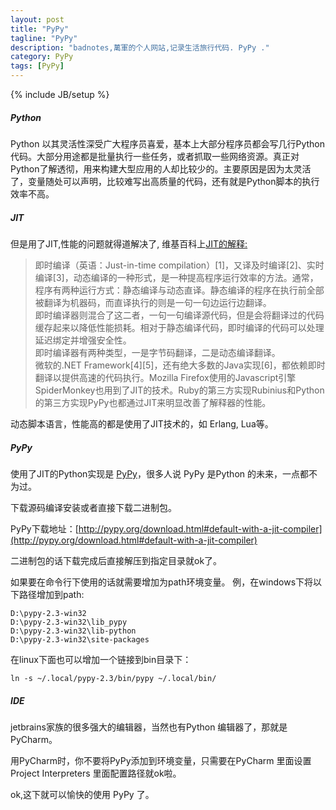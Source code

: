 ```yaml
---
layout: post
title: "PyPy"
tagline: "PyPy"
description: "badnotes,萬軍的个人网站,记录生活旅行代码. PyPy ."
category: PyPy
tags: [PyPy]
---
```

{% include JB/setup %}

##### Python

Python 以其灵活性深受广大程序员喜爱，基本上大部分程序员都会写几行Python代码。大部分用途都是批量执行一些任务，或者抓取一些网络资源。真正对Python了解透彻，用来构建大型应用的人却比较少的。主要原因是因为太灵活了，变量随处可以声明，比较难写出高质量的代码，还有就是Python脚本的执行效率不高。

##### JIT

但是用了JIT,性能的问题就得道解决了, 维基百科上[JIT的解释:](http://zh.wikipedia.org/wiki/%E5%8D%B3%E6%99%82%E7%B7%A8%E8%AD%AF)

> 即时编译（英语：Just-in-time compilation）[1]，又译及时编译[2]、实时编译[3]，动态编译的一种形式，是一种提高程序运行效率的方法。通常，程序有两种运行方式：静态编译与动态直译。静态编译的程序在执行前全部被翻译为机器码，而直译执行的则是一句一句边运行边翻译。</br>
	即时编译器则混合了这二者，一句一句编译源代码，但是会将翻译过的代码缓存起来以降低性能损耗。相对于静态编译代码，即时编译的代码可以处理延迟绑定并增强安全性。</br>
	即时编译器有两种类型，一是字节码翻译，二是动态编译翻译。</br>
	微软的.NET Framework[4][5]，还有绝大多数的Java实现[6]，都依赖即时翻译以提供高速的代码执行。Mozilla Firefox使用的Javascript引擎SpiderMonkey也用到了JIT的技术。Ruby的第三方实现Rubinius和Python的第三方实现PyPy也都通过JIT来明显改善了解释器的性能。

动态脚本语言，性能高的都是使用了JIT技术的，如 Erlang, Lua等。

##### PyPy

使用了JIT的Python实现是 [PyPy](http://pypy.org/)，很多人说 PyPy 是Python 的未来，一点都不为过。

下载源码编译安装或者直接下载二进制包。

PyPy下载地址：[http://pypy.org/download.html#default-with-a-jit-compiler](http://pypy.org/download.html#default-with-a-jit-compiler)

二进制包的话下载完成后直接解压到指定目录就ok了。

如果要在命令行下使用的话就需要增加为path环境变量。
例，在windows下将以下路径增加到path:

    D:\pypy-2.3-win32
    D:\pypy-2.3-win32\lib_pypy
    D:\pypy-2.3-win32\lib-python
    D:\pypy-2.3-win32\site-packages


在linux下面也可以增加一个链接到bin目录下：

	ln -s ~/.local/pypy-2.3/bin/pypy ~/.local/bin/

##### IDE

jetbrains家族的很多强大的编辑器，当然也有Python 编辑器了，那就是 PyCharm。

用PyCharm时，你不要将PyPy添加到环境变量，只需要在PyCharm 里面设置 Project Interpreters 里面配置路径就ok啦。

ok,这下就可以愉快的使用 PyPy 了。

